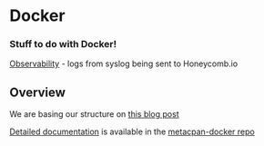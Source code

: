 # Docker

### Stuff to do with Docker!

[Observability](./logs) - logs from syslog being sent to Honeycomb.io

## Overview

We are basing our structure on [this blog post](https://medium.com/vaidikkapoor/managing-open-source-docker-images-on-docker-hub-using-travis-7fd33bc96d65)

[Detailed documentation](https://github.com/metacpan/metacpan-docker) is available in the [metacpan-docker repo](https://github.com/metacpan/metacpan-docker)
